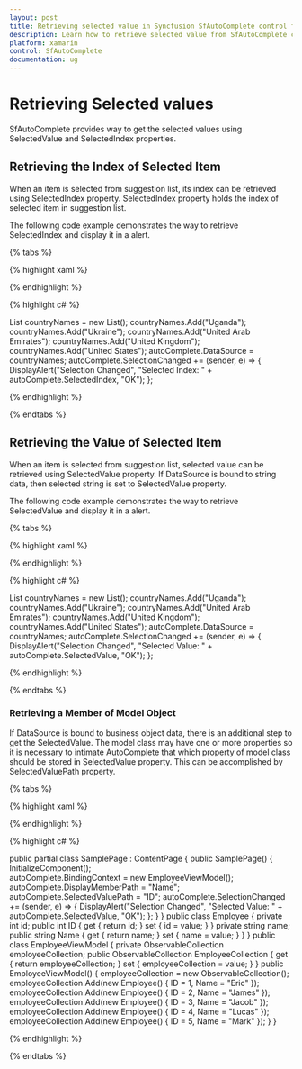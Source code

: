 ```yaml
---
layout: post
title: Retrieving selected value in Syncfusion SfAutoComplete control for Xamarin.Forms
description: Learn how to retrieve selected value from SfAutoComplete control
platform: xamarin
control: SfAutoComplete
documentation: ug
---
```


# Retrieving Selected values

SfAutoComplete provides way to get the selected values using SelectedValue and SelectedIndex properties.

## Retrieving the Index of Selected Item

When an item is selected from suggestion list, its index can be retrieved using SelectedIndex property. 
SelectedIndex property holds the index of selected item in suggestion list. 

The following code example demonstrates the way to retrieve SelectedIndex and display it in a alert.

{% tabs %}

{% highlight xaml %}

<StackLayout VerticalOptions="StartAndExpand" HorizontalOptions="StartAndExpand" Padding="30">
	<autocomplete:SfAutoComplete HeightRequest="40" x:Name="autoComplete" />                            
</StackLayout> 

{% endhighlight %}

{% highlight c# %}

List<String> countryNames = new List<String>();
countryNames.Add("Uganda");
countryNames.Add("Ukraine");
countryNames.Add("United Arab Emirates");
countryNames.Add("United Kingdom");
countryNames.Add("United States");
autoComplete.DataSource = countryNames;
autoComplete.SelectionChanged += (sender, e) =>
{
DisplayAlert("Selection Changed", "Selected Index: " + autoComplete.SelectedIndex, "OK"); 
};

{% endhighlight %}

{% endtabs %}

## Retrieving the Value of Selected Item

When an item is selected from suggestion list, selected value can be retrieved using SelectedValue property. If DataSource is bound to string data, then selected string is set to SelectedValue property.  

The following code example demonstrates the way to retrieve SelectedValue and display it in a alert.

{% tabs %}

{% highlight xaml %}

<StackLayout VerticalOptions="StartAndExpand" HorizontalOptions="StartAndExpand" Padding="30">
	<autocomplete:SfAutoComplete HeightRequest="40" x:Name="autoComplete" />                            
</StackLayout> 

{% endhighlight %}

{% highlight c# %}

List<String> countryNames = new List<String>();
countryNames.Add("Uganda");
countryNames.Add("Ukraine");
countryNames.Add("United Arab Emirates");
countryNames.Add("United Kingdom");
countryNames.Add("United States");
autoComplete.DataSource = countryNames;
autoComplete.SelectionChanged += (sender, e) => 
{
DisplayAlert("Selection Changed", "Selected Value: " + autoComplete.SelectedValue, "OK"); 
};

{% endhighlight %}

{% endtabs %}

### Retrieving a Member of Model Object

If DataSource is bound to business object data, there is an additional step to get the SelectedValue. The model class may have one or more properties so it is necessary to intimate AutoComplete that which property of model class should be stored in SelectedValue property. This can be accomplished by SelectedValuePath property.

{% tabs %}

{% highlight xaml %}

<StackLayout VerticalOptions="StartAndExpand" HorizontalOptions="StartAndExpand" Padding="30">
	<autocomplete:SfAutoComplete HeightRequest="40" x:Name="autoComplete" DataSource="{Binding EmployeeCollection}"/>                            
</StackLayout> 

{% endhighlight %}

{% highlight c# %}

public partial class SamplePage : ContentPage
{
public SamplePage()
{
	InitializeComponent();       
	autoComplete.BindingContext = new EmployeeViewModel();
	autoComplete.DisplayMemberPath = "Name";
	autoComplete.SelectedValuePath = "ID";
	autoComplete.SelectionChanged += (sender, e) => {
	DisplayAlert("Selection Changed", "Selected Value: " +    autoComplete.SelectedValue, "OK"); };
}
}
public class Employee
{
private int id;
public int ID
{
	get { return id; }
	set { id = value; }
}
private string name;
public string Name
{
	get { return name; }
	set { name = value; }
}
}
public class EmployeeViewModel
{
private ObservableCollection<Employee> employeeCollection;
public ObservableCollection<Employee> EmployeeCollection
{
	get { return employeeCollection; }
	set { employeeCollection = value; }
}
public EmployeeViewModel()
{
	employeeCollection = new ObservableCollection<Employee>();
	employeeCollection.Add(new Employee() { ID = 1, Name = "Eric" });
	employeeCollection.Add(new Employee() { ID = 2, Name = "James" });
	employeeCollection.Add(new Employee() { ID = 3, Name = "Jacob" });
	employeeCollection.Add(new Employee() { ID = 4, Name = "Lucas" });
	employeeCollection.Add(new Employee() { ID = 5, Name = "Mark" });
}
}

{% endhighlight %}

{% endtabs %}
